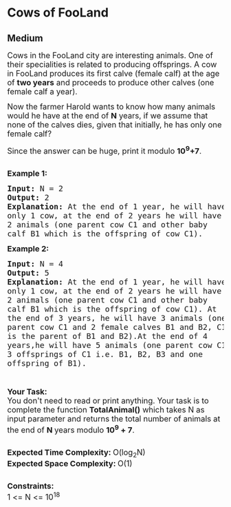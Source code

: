 # Cows of FooLand
## Medium 
<div class="problem-statement">
                <p></p><p><span style="font-size:18px">Cows in the FooLand city are interesting animals. One of their specialities is related to producing offsprings. A cow in FooLand produces its first calve (female calf) at the age of <strong>two years</strong> and proceeds to produce other calves (one female calf a year).</span></p>

<p><span style="font-size:18px">Now the farmer Harold wants to know how many animals would he have at the end of <strong>N</strong> years, if we assume that none of the calves dies, given that initially, he has only one female calf?</span></p>

<p><span style="font-size:18px">Since the answer can be huge, print it modulo <strong>10<sup>9</sup>+7</strong>.</span><br>
&nbsp;</p>

<p><span style="font-size:18px"><strong>Example 1:</strong></span></p>

<pre><span style="font-size:18px"><strong>Input: </strong>N = 2
<strong>Output: </strong>2
<strong>Explanation: </strong>At the end of 1 year, he will have 
only 1 cow, at the end of 2 years he will have 
2 animals (one parent cow C1 and other baby 
calf B1 which is the offspring of cow C1).</span>
</pre>

<p><span style="font-size:18px"><strong>Example 2:</strong></span></p>

<pre><span style="font-size:18px"><strong>Input: </strong>N = 4
<strong>Output: </strong>5
<strong>Explanation: </strong></span><span style="font-size:18px">At the end of 1 year, he will have
only 1 cow, at the end of 2 years he will have
2 animals (one parent cow C1 and other baby
calf B1 which is the offspring of cow C1). At
the end of 3 years, he will have 3 animals (one
parent cow C1 and 2 female calves B1 and B2, C1
is the parent of B1 and B2).At the end of 4 
years,he will have 5 animals (one parent cow C1,
3 offsprings of C1 i.e. B1, B2, B3 and one 
offspring of B1).</span>
</pre>

<p>&nbsp;</p>

<p><span style="font-size:18px"><strong>Your Task:</strong></span><br>
<span style="font-size:18px">You don't need to read or print anything. Your task is to complete the function&nbsp;<strong>TotalAnimal()</strong>&nbsp;which takes N as input parameter and returns the total number of animals at the end of <strong>N </strong>years modulo <strong>10<sup>9</sup>&nbsp;+ 7</strong>.</span><br>
&nbsp;</p>

<p><span style="font-size:18px"><strong>Expected Time Complexity:&nbsp;</strong>O(log<sub>2</sub>N)<br>
<strong>Expected Space Complexity:&nbsp;</strong>O(1)</span><br>
&nbsp;</p>

<p><span style="font-size:18px"><strong>Constraints:</strong><br>
1 &lt;= N &lt;= 10<sup>18</sup></span></p>
 <p></p>
            </div>